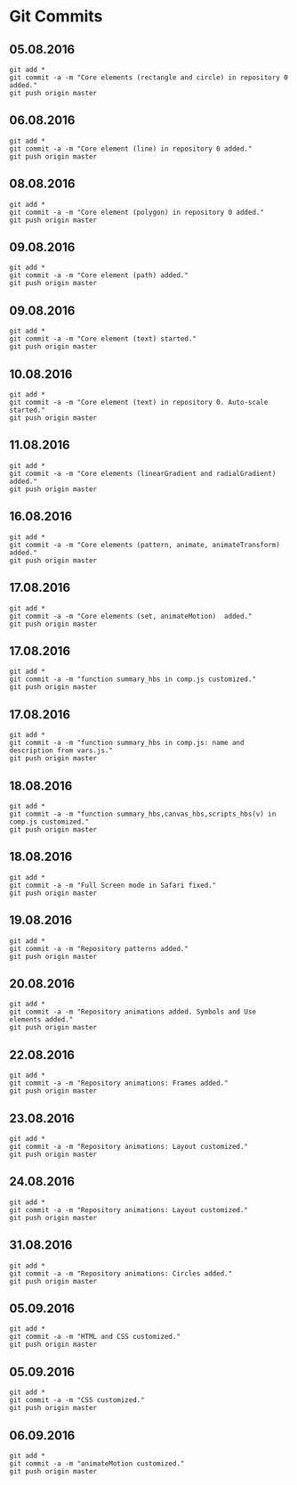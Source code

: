 # Git Commits

## 05.08.2016
```
git add * 
git commit -a -m "Core elements (rectangle and circle) in repository 0 added." 
git push origin master 
```
## 06.08.2016
```
git add * 
git commit -a -m "Core element (line) in repository 0 added." 
git push origin master
```
## 08.08.2016
```
git add * 
git commit -a -m "Core element (polygon) in repository 0 added." 
git push origin master 
```
## 09.08.2016
```
git add * 
git commit -a -m "Core element (path) added." 
git push origin master
```
## 09.08.2016
```
git add * 
git commit -a -m "Core element (text) started." 
git push origin master
```
## 10.08.2016
```
git add * 
git commit -a -m "Core element (text) in repository 0. Auto-scale started." 
git push origin master
```

## 11.08.2016
```
git add * 
git commit -a -m "Core elements (linearGradient and radialGradient) added." 
git push origin master
```

## 16.08.2016
```
git add * 
git commit -a -m "Core elements (pattern, animate, animateTransform) added." 
git push origin master
```

## 17.08.2016
```
git add * 
git commit -a -m "Core elements (set, animateMotion)  added." 
git push origin master
```

## 17.08.2016
```
git add * 
git commit -a -m "function summary_hbs in comp.js customized." 
git push origin master
```

## 17.08.2016
```
git add * 
git commit -a -m "function summary_hbs in comp.js: name and description from vars.js." 
git push origin master
```

## 18.08.2016
```
git add * 
git commit -a -m "function summary_hbs,canvas_hbs,scripts_hbs(v) in comp.js customized." 
git push origin master
```

## 18.08.2016
```
git add * 
git commit -a -m "Full Screen mode in Safari fixed." 
git push origin master
```

## 19.08.2016
```
git add * 
git commit -a -m "Repository patterns added." 
git push origin master
```

## 20.08.2016
```
git add * 
git commit -a -m "Repository animations added. Symbols and Use elements added." 
git push origin master
```

## 22.08.2016
```
git add * 
git commit -a -m "Repository animations: Frames added." 
git push origin master
```

## 23.08.2016
```
git add * 
git commit -a -m "Repository animations: Layout customized." 
git push origin master
```

## 24.08.2016
```
git add * 
git commit -a -m "Repository animations: Layout customized." 
git push origin master
```

## 31.08.2016
```
git add * 
git commit -a -m "Repository animations: Circles added." 
git push origin master
```

## 05.09.2016
```
git add * 
git commit -a -m "HTML and CSS customized." 
git push origin master
```

## 05.09.2016
```
git add * 
git commit -a -m "CSS customized." 
git push origin master
```

## 06.09.2016
```
git add * 
git commit -a -m "animateMotion customized." 
git push origin master
```